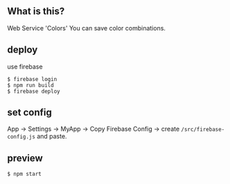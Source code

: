 ## What is this?

Web Service 'Colors'
You can save color combinations.

## deploy

use firebase

```
$ firebase login
$ npm run build
$ firebase deploy
```

## set config

App -> Settings -> MyApp -> Copy Firebase Config -> create `/src/firebase-config.js` and paste.

## preview

```
$ npm start
```
